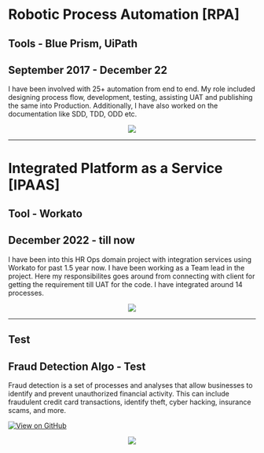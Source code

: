 # Robotic Process Automation [RPA]
## Tools - Blue Prism, UiPath
## September 2017 - December 22

I have been involved with 25+ automation from end to end. My role included designing process flow, development, testing, assisting UAT and publishing the same into Production. Additionally, I have also worked on the documentation like SDD, TDD, ODD etc.

<center><img src="https://goalgetters.com/wp-content/uploads/2021/01/RPA-dial-2048x1363.jpg"/></center>

---

# Integrated Platform as a Service [IPAAS]
## Tool - Workato
## December 2022 - till now

I have been into this HR Ops domain project with integration services using Workato for past 1.5 year now. I have been working as a Team lead in the project. Here my responsibilites goes around from connecting with client for getting the requirement till UAT for the code. I have integrated around 14 processes.

<center><img src="https://www.logisense.com/learn/news/img/workato.jpg"/></center>

---

## Test
## Fraud Detection Algo - Test

Fraud detection is a set of processes and analyses that allow businesses to identify and prevent unauthorized financial activity. This can include fraudulent credit card transactions, identify theft, cyber hacking, insurance scams, and more.

[![View on GitHub](https://img.shields.io/badge/GitHub-View_on_GitHub-blue?logo=GitHub)](https://github.com/CodingWithNitish/Python_Projects/tree/main/Fraud-Detection-Test)

<center><img src="https://tse3.mm.bing.net/th?id=OIP.8nRwyy_sVRV_qWVaIMJHBgHaD3&pid=Api&P=0&h=180"/></center>


